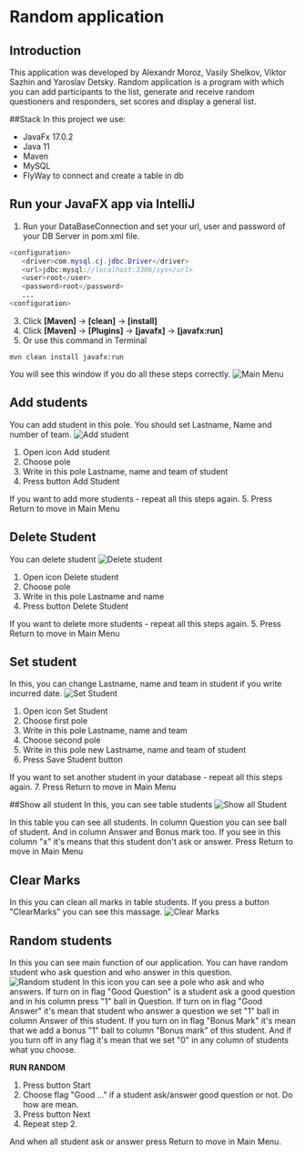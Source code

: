 # Random application
## Introduction
This application was developed by Alexandr Moroz, Vasily Shelkov, Viktor Sazhin and Yaroslav Detsky.
Random application is a program with which you can add participants to the list, generate and receive random questioners and responders, set scores and display a general list.


##Stack
In this project we use:
* JavaFx 17.0.2
* Java 11
* Maven
* MySQL
* FlyWay to connect and create a table in db

## Run your JavaFX app via IntelliJ  
1. Run your DataBaseConnection and set your url, user and password of your DB Server in pom.xml file.
```Java  
<configuration>
   <driver>com.mysql.cj.jdbc.Driver</driver>
   <url>jdbc:mysql://localhost:3306/sys</url>
   <user>root</user>
   <password>root</password>
   ...
<configuration>
   ```
3. Click **[Maven]** -> **[clean]** -> **[install]**  
4. Click **[Maven]** -> **[Plugins]** -> **[javafx]** -> **[javafx:run]**
5. Or use this command in Terminal
```shell
mvn clean install javafx:run
```
You will see this window if you do all these steps correctly.
![Main Menu](https://github.com/AliaksandrMoroz/RandomApl/blob/master/screens/MainMenu.PNG)

## Add students
You can add student in this pole. You should set Lastname, Name and number of team.
![Add student](https://github.com/AliaksandrMoroz/RandomApl/blob/master/screens/AddStudent.PNG)
1. Open icon Add student
2. Choose pole
3. Write in this pole Lastname, name and team of student
4. Press button Add Student

If you want to add more students - repeat all this steps again.
5. Press Return to move in Main Menu

## Delete Student
You can delete student
![Delete student](https://github.com/AliaksandrMoroz/RandomApl/blob/master/screens/DeleteStudent.PNG)
1. Open icon Delete student
2. Choose pole
3. Write in this pole Lastname and name
4. Press button Delete Student

If you want to delete more students - repeat all this steps again.
5. Press Return to move in Main Menu

## Set student
In this, you can change Lastname, name and team in student if you write incurred date.
![Set Student](https://github.com/AliaksandrMoroz/RandomApl/blob/master/screens/SetStudent.PNG)
1. Open icon Set Student
2. Choose first pole
3. Write in this pole Lastname, name and team
4. Choose second pole
5. Write in this pole new Lastname, name and team of student
6. Press Save Student button

If you want to set another student in your database - repeat all this steps again.
7. Press Return to move in Main Menu

##Show all student
In this, you can see table students
![Show all Student](https://github.com/AliaksandrMoroz/RandomApl/blob/master/screens/ShowStudent.PNG)

In this table you can see all students. In column Question you can see ball of student. And in column Answer and Bonus mark too.
If you see in this column "x" it's means that this student don't ask or answer.
Press Return to move in Main Menu

## Clear Marks
In this you can clean all marks in table students.
If you press a button "ClearMarks" you can see this massage.
![Clear Marks](https://github.com/AliaksandrMoroz/RandomApl/blob/master/screens/ClearMarks.PNG)

## Random students
In this you can see main function of our application. You can have random student who ask question and who answer in this question.
![Random student](https://github.com/AliaksandrMoroz/RandomApl/blob/master/screens/RandomStudent.PNG)
In this icon you can see a pole who ask and who answers. 
If turn on in flag "Good Question" is a student ask a good question and in his column press "1" ball in Question.
If turn on in flag "Good Answer" it's mean that student who answer a question we set "1" ball in column Answer of this student.
If you turn on in flag "Bonus Mark" it's mean that we add a bonus "1" ball to column "Bonus mark" of this student.
And if you turn off in any flag it's mean that we set "0" in any column of students what you choose.

**RUN RANDOM**
1. Press button Start
2. Choose flag "Good ..." if a student ask/answer good question or not. Do how are mean.
3. Press button Next
4. Repeat step 2.

And when all student ask or answer press Return to move in Main Menu.

